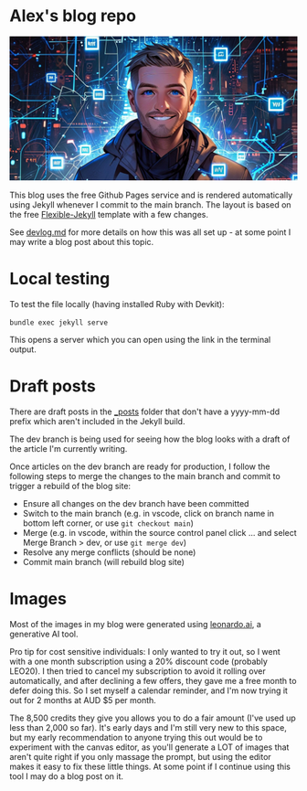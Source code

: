 # Alex's blog repo

![](assets/img/testing/anime_god_4_wide.jpg)

This blog uses the free Github Pages service and is rendered automatically using Jekyll whenever I commit to the main branch. The layout is based on the free [Flexible-Jekyll](https://github.com/artemsheludko/flexible-jekyll) template with a few changes.

See [devlog.md](devlog.md) for more details on how this was all set up - at some point I may write a blog post about this topic.

# Local testing

To test the file locally (having installed Ruby with Devkit):

```bundle exec jekyll serve```

This opens a server which you can open using the link in the terminal output.

# Draft posts

There are draft posts in the [_posts](_posts) folder that don't have a yyyy-mm-dd prefix which aren't included in the Jekyll build.

The dev branch is being used for seeing how the blog looks with a draft of the article I'm currently writing.

Once articles on the dev branch are ready for production, I follow the following steps to merge the changes to the main branch and commit to trigger a rebuild of the blog site:

* Ensure all changes on the dev branch have been committed
* Switch to the main branch (e.g. in vscode, click on branch name in bottom left corner, or use `git checkout main`)
* Merge (e.g. in vscode, within the source control panel click ... and select Merge Branch > dev, or use `git merge dev`)
* Resolve any merge conflicts (should be none)
* Commit main branch (will rebuild blog site)

# Images

Most of the images in my blog were generated using [leonardo.ai](leonardo.ai), a generative AI tool.

Pro tip for cost sensitive individuals: I only wanted to try it out, so I went with a one month subscription using a 20% discount code (probably LEO20). I then tried to cancel my subscription to avoid it rolling over automatically, and after declining a few offers, they gave me a free month to defer doing this. So I set myself a calendar reminder, and I'm now trying it out for 2 months at AUD $5 per month.

The 8,500 credits they give you allows you to do a fair amount (I've used up less than 2,000 so far). It's early days and I'm still very new to this space, but my early recommendation to anyone trying this out would be to experiment with the canvas editor, as you'll generate a LOT of images that aren't quite right if you only massage the prompt, but using the editor makes it easy to fix these little things. At some point if I continue using this tool I may do a blog post on it.